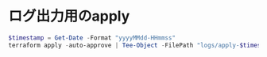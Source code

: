 # ログ出力用のapply

```powershell
$timestamp = Get-Date -Format "yyyyMMdd-HHmmss"
terraform apply -auto-approve | Tee-Object -FilePath "logs/apply-$timestamp.log"
```